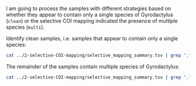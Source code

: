 I am going to process the samples with different strategies based on whether they appear to contain only a single species of Gyrodactylus (`clean`) or the selective COI mapping indicated the presence of multiple species (`multi`).


Identify clean samples, i.e. samples that appear to contain only a single species:
```bash
cat ../2-selective-COI-mapping/selective_mapping_summary.tsv | grep "," -v > clean.txt
```

The remainder of the samples contain multiple species of Gyrodactylus:
```bash
cat ../2-selective-COI-mapping/selective_mapping_summary.tsv | grep "," > multi.tsv
```



